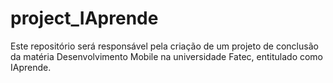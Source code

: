 # project_IAprende
Este repositório será responsável pela criação de um projeto de conclusão da matéria Desenvolvimento Mobile na universidade Fatec, entitulado como IAprende.
